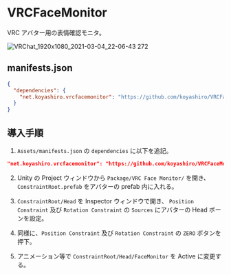 # VRCFaceMonitor

VRC アバター用の表情確認モニタ。

![VRChat_1920x1080_2021-03-04_22-06-43 272](https://user-images.githubusercontent.com/6698252/109968925-a3846180-7d36-11eb-9781-d875546feac8.png)

## manifests.json

```json
{
  "dependencies": {
    "net.koyashiro.vrcfacemonitor": "https://github.com/koyashiro/VRCFaceMonitor.git?path=Packages/net.koyashiro.vrcfacemonitor"
  }
}
```

## 導入手順

1. `Assets/manifests.json` の `dependencies` に以下を追記。

```json
"net.koyashiro.vrcfacemonitor": "https://github.com/koyashiro/VRCFaceMonitor.git?path=Packages/net.koyashiro.vrcfacemonitor"
```

2. Unity の Project ウィンドウから `Package/VRC Face Monitor/` を開き、`ConstraintRoot.prefab` をアバターの prefab 内に入れる。

3. `ConstraintRoot/Head` を Inspector ウィンドウで開き、 `Position Constraint` 及び `Rotation Constraint` の `Sources` にアバターの Head ボーンを設定。

4. 同様に、`Position Constraint` 及び `Rotation Constraint` の `ZERO` ボタンを押下。

5. アニメーション等で `ConstraintRoot/Head/FaceMonitor` を Active に変更する。
